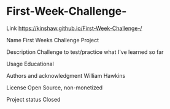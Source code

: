 # First-Week-Challenge-
Link
https://kinshaw.github.io/First-Week-Challenge-/

Name
First Weeks Challenge Project

Description
Challenge to test/practice what I've learned so far

Usage
Educational

Authors and acknowledgment
William Hawkins

License
Open Source, non-monetized

Project status
Closed
